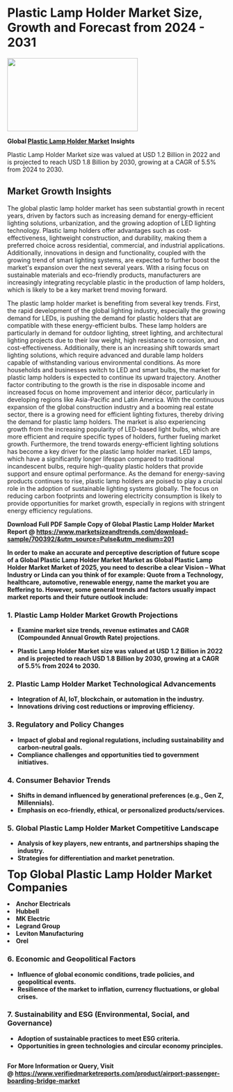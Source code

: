 <H1>Plastic Lamp Holder Market Size, Growth and Forecast from 2024 - 2031</H1><img class="aligncenter size-medium wp-image-584254" src="https://thirdeyenews.in/wp-content/uploads/2024/09/Global-Market-Research-300x168.jpeg" alt="" width="300" height="168" /><p><strong>Global&nbsp;<a href="https://www.marketsizeandtrends.com/download-sample/700392/&amp;utm_source=Pulse&amp;utm_medium=201">Plastic Lamp Holder Market</a> Insights</strong></p><p>Plastic Lamp Holder Market size was valued at USD 1.2 Billion in 2022 and is projected to reach USD 1.8 Billion by 2030, growing at a CAGR of 5.5% from 2024 to 2030.</p><p><h2>Market Growth Insights</h2> <p>The global plastic lamp holder market has seen substantial growth in recent years, driven by factors such as increasing demand for energy-efficient lighting solutions, urbanization, and the growing adoption of LED lighting technology. Plastic lamp holders offer advantages such as cost-effectiveness, lightweight construction, and durability, making them a preferred choice across residential, commercial, and industrial applications. Additionally, innovations in design and functionality, coupled with the growing trend of smart lighting systems, are expected to further boost the market's expansion over the next several years. With a rising focus on sustainable materials and eco-friendly products, manufacturers are increasingly integrating recyclable plastic in the production of lamp holders, which is likely to be a key market trend moving forward.</p> <p><strong></strong></p> <p>The plastic lamp holder market is benefiting from several key trends. First, the rapid development of the global lighting industry, especially the growing demand for LEDs, is pushing the demand for plastic holders that are compatible with these energy-efficient bulbs. These lamp holders are particularly in demand for outdoor lighting, street lighting, and architectural lighting projects due to their low weight, high resistance to corrosion, and cost-effectiveness. Additionally, there is an increasing shift towards smart lighting solutions, which require advanced and durable lamp holders capable of withstanding various environmental conditions. As more households and businesses switch to LED and smart bulbs, the market for plastic lamp holders is expected to continue its upward trajectory. Another factor contributing to the growth is the rise in disposable income and increased focus on home improvement and interior décor, particularly in developing regions like Asia-Pacific and Latin America. With the continuous expansion of the global construction industry and a booming real estate sector, there is a growing need for efficient lighting fixtures, thereby driving the demand for plastic lamp holders. The market is also experiencing growth from the increasing popularity of LED-based light bulbs, which are more efficient and require specific types of holders, further fueling market growth. Furthermore, the trend towards energy-efficient lighting solutions has become a key driver for the plastic lamp holder market. LED lamps, which have a significantly longer lifespan compared to traditional incandescent bulbs, require high-quality plastic holders that provide support and ensure optimal performance. As the demand for energy-saving products continues to rise, plastic lamp holders are poised to play a crucial role in the adoption of sustainable lighting systems globally. The focus on reducing carbon footprints and lowering electricity consumption is likely to provide opportunities for market growth, especially in regions with stringent energy efficiency regulations. <p><strong></p><p><span class=""><strong>Download Full PDF Sample Copy of Global Plastic Lamp Holder Market Report</strong> @ <a href="https://www.marketsizeandtrends.com/download-sample/700392/&amp;utm_source=Pulse&amp;utm_medium=201" target="_blank">https://www.marketsizeandtrends.com/download-sample/700392/&amp;utm_source=Pulse&amp;utm_medium=201</a></span></p><p>In order to make an accurate and perceptive description of future scope of a Global&nbsp;Plastic Lamp Holder Market Market as Global&nbsp;Plastic Lamp Holder Market Market of 2025, you need to describe a clear Vision &ndash; What Industry or Linda can you think of for example: Quote from a Technology, healthcare, automotive, renewable energy, name the market you are Reffering to. However, some general trends and factors usually impact market reports and their future outlook include:</p><h3>1.&nbsp;<strong>Plastic Lamp Holder Market Growth Projections</strong></h3><ul><li>Examine market size trends, revenue estimates and CAGR (Compounded Annual Growth Rate) projections.</li><li><p>Plastic Lamp Holder Market size was valued at USD 1.2 Billion in 2022 and is projected to reach USD 1.8 Billion by 2030, growing at a CAGR of 5.5% from 2024 to 2030.</p></li></ul><h3>2.&nbsp;<strong>Plastic Lamp Holder Market Technological Advancements</strong></h3><ul><li>Integration of AI, IoT, blockchain, or automation in the industry.</li><li>Innovations driving cost reductions or improving efficiency.</li></ul><h3>3.&nbsp;<strong>Regulatory and Policy Changes</strong></h3><ul><li>Impact of global and regional regulations, including sustainability and carbon-neutral goals.</li><li>Compliance challenges and opportunities tied to government initiatives.</li></ul><h3>4.&nbsp;<strong>Consumer Behavior Trends</strong></h3><ul><li>Shifts in demand influenced by generational preferences (e.g., Gen Z, Millennials).</li><li>Emphasis on eco-friendly, ethical, or personalized products/services.</li></ul><h3>5.&nbsp;<strong>Global Plastic Lamp Holder Market Competitive Landscape</strong></h3><ul><li>Analysis of key players, new entrants, and partnerships shaping the industry.</li><li>Strategies for differentiation and market penetration.</li></ul><p data-pm-slice="1 1 []"><span style="color: inherit; font-family: inherit; font-size: 25px;">Top Global Plastic Lamp Holder Market Companies</span></p><div class="" data-test-id=""><p><li>Anchor Electricals</li><li> Hubbell</li><li> MK Electric</li><li> Legrand Group</li><li> Leviton Manufacturing</li><li> Orel</li></p></div><h3>6.&nbsp;<strong>Economic and Geopolitical Factors</strong></h3><ul><li>Influence of global economic conditions, trade policies, and geopolitical events.</li><li>Resilience of the market to inflation, currency fluctuations, or global crises.</li></ul><h3>7.&nbsp;<strong>Sustainability and ESG (Environmental, Social, and Governance)</strong></h3><ul><li>Adoption of sustainable practices to meet ESG criteria.</li><li>Opportunities in green technologies and circular economy principles.</li></ul><h2><strong style="font-size: 14px;">For More Information or Query, Visit @&nbsp;</strong><a style="background-color: #ffffff; font-size: 14px;" href="https://www.marketsizeandtrends.com/report/plastic-lamp-holder-market/" target="_blank">https://www.verifiedmarketreports.com/product/airport-passenger-boarding-bridge-market</a></h2>
